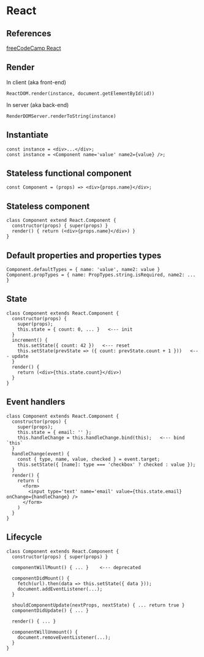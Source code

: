 # React

## References
[freeCodeCamp React](https://www.freecodecamp.org/learn/front-end-development-libraries/react/)

## Render
In client (aka front-end)
```
ReactDOM.render(instance, document.getElementById(id))
```
In server (aka back-end)
```
RenderDOMServer.renderToString(instance)
```
## Instantiate
```
const instance = <div>...</div>;
const instance = <Component name='value' name2={value} />;
```
## Stateless functional component
```
const Component = (props) => <div>{props.name}</div>;
```
## Stateless component
```
class Component extend React.Component {
  constructor(props) { super(props) }
  render() { return (<div>{props.name}</div>) }
}
```
## Default properties and properties types
```
Component.defaultTypes = { name: 'value', name2: value }
Component.propTypes = { name: PropTypes.string.isRequired, name2: ... }
```
## State
```
class Component extends React.Component {
  constructor(props) {
    super(props);
    this.state = { count: 0, ... }   <--- init
  }
  increment() { 
    this.setState({ count: 42 })   <--- reset
    this.setState(prevState => ({ count: prevState.count + 1 }))   <--- update
  }
  render() {
    return (<div>{this.state.count}</div>)
  }
}
```
## Event handlers
```
class Component extends React.Component {
  constructor(props) {
    super(props);
    this.state = { email: '' };
    this.handleChange = this.handleChange.bind(this);   <--- bind `this`
  }
  handleChange(event) {
    const { type, name, value, checked } = event.target;
    this.setState({ [name]: type === 'checkbox' ? checked : value });
  }
  render() {
    return (
      <form>
        <input type='text' name='email' value={this.state.email} onChange={handleChange} />
      </form>
    )
  }
}
```
## Lifecycle
```
class Component extends React.Component {
  constructor(props) { super(props) }

  componentWillMount() { ... }    <--- deprecated
  
  componentDidMount() {
    fetch(url).then(data => this.setState({ data }));
    document.addEventListener(...);
  }

  shouldComponentUpdate(nextProps, nextState) { ... return true }
  componentDidUpdate() { ... }

  render() { ... }
  
  componentWillUnmount() { 
    document.removeEventListener(...);
  }
}
```
